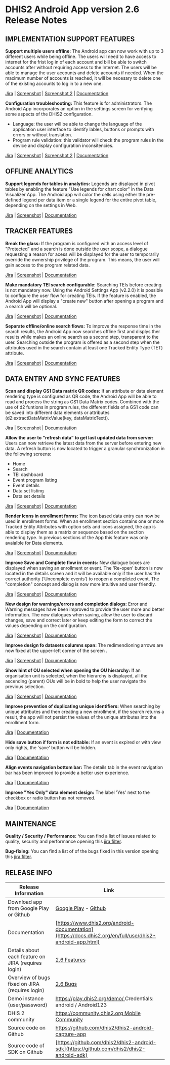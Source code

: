 # DHIS2 Android App version 2.6 Release Notes


## IMPLEMENTATION SUPPORT FEATURES

**Support multiple users offline:** The Android app can now work with up to 3 different users while being offline. The users will need to have access to internet for the frist log in of each account and bill be able to switch accounts after without requiring access to the Internet. The users will be able to manage the user accounts and delete accounts if needed. When the maximum number of accounts is reached, it will be necesary to delete one of the existing accounts to log in to a new one. 

[Jira](https://jira.dhis2.org/browse/ANDROAPP-653) | [Screenshot](https://s3.eu-west-1.amazonaws.com/content.dhis2.org/dhis2-android/release+notes+2.6/Release+Feature+Cards/Android-2-6-Multiple-users.png) | [Screenshot 2](https://s3.eu-west-1.amazonaws.com/content.dhis2.org/dhis2-android/release+notes+2.6/Release+Feature+Cards/Android-2-6-Multiple-users-2.png) | [Documentation]()

**Configuration troubleshooting:** This feature is for administrators. The Android App incorporates an option in the settings screen for verifying some aspects of the DHIS2 configuration.
  - Language: the user will be able to change the language of the application user interface to identify lables, buttons or prompts with errors or without translation.
  - Program rule validation: this validator will check the program rules in the device and display configuration inconsitencies. 


[Jira](https://jira.dhis2.org/browse/ANDROAPP-1655) | [Screenshot](https://s3.eu-west-1.amazonaws.com/content.dhis2.org/dhis2-android/release+notes+2.6/Release+Feature+Cards/Android-2-6-Configuration-troubleshooting.png) | [Screenshot 2](https://s3.eu-west-1.amazonaws.com/content.dhis2.org/dhis2-android/release+notes+2.6/Release+Feature+Cards/Android-2-6-Configuration-troubleshooting-2.png) | [Documentation]()

## OFFLINE ANALYTICS

**Support legends for tables in analytics:** Legends are displayed in pivot tables by enabling the feature "Use legends for chart color" in the Data Visualizer App. The Android app will color the cells using either the pre-defined legend per data item or a single legend for the entire pivot table, depending on the settings in Web.

[Jira](https://jira.dhis2.org/browse/ANDROAPP-4500) | [Screenshot](https://s3.eu-west-1.amazonaws.com/content.dhis2.org/dhis2-android/release+notes+2.6/Release+Feature+Cards/Android-2-6-Legend-Sets.png) |  [Documentation]()

## TRACKER FEATURES

**Break the glass:** If the program is configured with an access level of "Protected" and a search is done outside the user scope, a dialogue requesting a reason for acess will be displayed for the user to temporarily override the ownership privilege of the program. This means, the user will gain access to the program related data.

[Jira](https://jira.dhis2.org/browse/ANDROAPP-657) | [Screenshot](https://s3.eu-west-1.amazonaws.com/content.dhis2.org/dhis2-android/release+notes+2.6/Release+Feature+Cards/Android-2-6-Break-the-glass.png) | [Documentation]()

**Make mandatory TEI search configurable:** Searching TEIs before creating is not mandatory now. Using the Android Settings App (v2.2.0) it is possible to configure the user flow for creating TEIs. If the feature is enabled, the Android App will display a "create new" button after opening a program and a search will be optional.

[Jira](https://jira.dhis2.org/browse/ANDROAPP-4545) | [Screenshot](https://s3.eu-west-1.amazonaws.com/content.dhis2.org/dhis2-android/release+notes+2.6/Release+Feature+Cards/Android-2-6-Mandatory-TEI-Search-Config.png) | [Documentation]()

**Separate offline/online search flows:** To improve the response time in the search results, the Android App now searches offline first and displys ther results while makes an  online search as a second step, transparent to the user. Searching outside the program is offered as a second step when  the attributes used in the search contain at least one Tracked Entity Type (TET) attribute.

[Jira](https://jira.dhis2.org/browse/ANDROAPP-4023) | [Screenshot](https://s3.eu-west-1.amazonaws.com/content.dhis2.org/dhis2-android/release+notes+2.6/Release+Feature+Cards/Android-2-6-Search-flow.png) | [Documentation]()

## DATA ENTRY AND SYNC FEATURES

**Scan and display GS1 Data matrix QR codes:** If an attribute or data element rendering type is configured as QR code, the Android App will be able to read and process the string as GS1 Data Matrix codes. Combined with the use of d2 funtions in program rules, the different fields of a GS1 code can be saved into different data elements or attributes (d2:extractDataMatrixValue(key, dataMatrixText)).

[Jira](https://jira.dhis2.org/browse/ANDROAPP-4329) | [Screenshot](https://s3.eu-west-1.amazonaws.com/content.dhis2.org/dhis2-android/release+notes+2.6/Release+Feature+Cards/Android-2-6-GS1-Data-matrix.png) | [Documentation]()


**Allow the user to "refresh data" to get last updated data from server:** Users can now retrieve the latest data from the server before entering new data. A refresh button is now located to trigger a granular synchronization in the following screens:

* Home
* Search
* TEI dashboard
* Event program listing
* Event details
* Data set listing
* Data set details

[Jira](https://jira.dhis2.org/browse/ANDROAPP-4331) | [Screenshot](https://s3.eu-west-1.amazonaws.com/content.dhis2.org/dhis2-android/release+notes+2.6/Release+Feature+Cards/Android-2-6-Refresh-data.png) | [Documentation]()

**Render Icons in enrollment forms:** The icon based data entry can now be used in enrollment forms. When an enrollment section contains one or more Tracked Entity Attributes with option sets and icons assigned, the app is able to display them as a matrix or sequence based on the section rendering type. In previous sections of the App this feature was only avaialble for Data elements.

[Jira](https://jira.dhis2.org/browse/ANDROAPP-4258) | [Screenshot](https://s3.eu-west-1.amazonaws.com/content.dhis2.org/dhis2-android/release+notes+2.6/Release+Feature+Cards/Android-2-6-Render-icons-in-enrollment-forms.png) | [Documentation]()

**Improve Save and Complete flow in events:** New dialogue boxes are displayed when saving an enrollment or event. The 'Re-open' button is now located in the details screen and it will be available only if the user has the correct authority (‘Uncomplete events’) to reopen a completed event. The "completion" concept and dialog is now more intuitive and user friendly.

[Jira](https://jira.dhis2.org/browse/ANDROAPP-4610) | [Screenshot](https://s3.eu-west-1.amazonaws.com/content.dhis2.org/dhis2-android/release+notes+2.6/Release+Feature+Cards/Android-2-6-Save-and-complete-flow.png) | [Documentation]()

**New design for warnings/errors and completion dialogs:** Error and Warning messages have been improved to provide the user more and better information. The new dialogues when saving, allow the user to discard changes, save and correct later or keep editing the form to correct the values depending on the configuration.

[Jira](https://jira.dhis2.org/browse/ANDROAPP-4591) | [Screenshot](https://s3.eu-west-1.amazonaws.com/content.dhis2.org/dhis2-android/release+notes+2.6/Release+Feature+Cards/Android-2-6-Warnings-errors-dialogs.png) | [Documentation]()

**Improve design fo datasets columns span:** The redimendioning arrows are now fixed at the upper-left corner of the screen .

[Jira](https://jira.dhis2.org/browse/ANDROAPP-3016) | [Screenshot](https://s3.eu-west-1.amazonaws.com/content.dhis2.org/dhis2-android/release+notes+2.6/Release+Feature+Cards/Android-2-6-Dataset-span.png) | [Documentation]()

**Show hint of OU selected when opening the OU hierarchy:** If an organisation unit is selected, when the hierarchy is displayed, all the ascending (parent) OUs will be in bold to help the user navigate the previous selection.

[Jira](https://jira.dhis2.org/browse/ANDROAPP-2520) | [Screenshot](https://s3.eu-west-1.amazonaws.com/content.dhis2.org/dhis2-android/release+notes+2.6/Release+Feature+Cards/Android-2-6-Ou-hint.png) | [Documentation]()

**Improve prevention of duplicating unique identifiers:** When searching by unique attributes and then creating a new enrollment, if the search returns a result, the app will not persist the values of the unique attributes into the enrollment form. 

[Jira](https://jira.dhis2.org/browse/ANDROAPP-4250) | [Documentation]()

**Hide save button if form is not editable:** If an event is expired or with view only rights, the 'save' button will be hidden.

[Jira](https://jira.dhis2.org/browse/ANDROAPP-4613) | [Documentation]()

**Align events navigation bottom bar:** The details tab in the event navigation bar has been improved to provide a better user experience.

[Jira](https://jira.dhis2.org/browse/ANDROAPP-3651) | [Documentation]()

**Improve "Yes Only" data element design:** The label 'Yes' next to the checkbox or radio button has not removed.

[Jira](https://jira.dhis2.org/browse/ANDROAPP-4493) | [Documentation]()

## MAINTENANCE 

**Quality / Security / Performance:** You can find a list of issues related to quality, security and performance opening this [jira filter](https://jira.dhis2.org/issues/?filter=12363).

**Bug-fixing:** You can find a list of of the bugs fixed in this version opening this [jira filter](https://jira.dhis2.org/issues/?filter=12364).

## RELEASE INFO

|Release Information|Link|
| --- | --- |
|Download app from Google Play or Github |[Google Play](https://www.dhis2.org/app-store) - [Github](https://github.com/dhis2/dhis2-android-capture-app/releases)| 
|Documentation|[https://www.dhis2.org/android-documentation](https://docs.dhis2.org/en/full/use/dhis2-android-app.html)|
|Details about each feature on JIRA (requires login)|[2.6 Features ](https://jira.dhis2.org/issues/?filter=12365)|
|Overview of bugs fixed on JIRA (requires login)|[2.6 Bugs](https://jira.dhis2.org/issues/?filter=12364)|
|Demo instance (user/password)|[https://play.dhis2.org/demo/ ](https://play.dhis2.org/demo/) Credentials: android / Android123|
|DHIS 2 community|[https://community.dhis2.org Mobile Community ](https://community.dhis2.org/c/subcommunities/mobile/16)|
|Source code on Github|[https://github.com/dhis2/dhis2-android-capture-app ](https://github.com/dhis2/dhis2-android-capture-app)|
|Source code of SDK on Github |[https://github.com/dhis2/dhis2-android-sdk](https://github.com/dhis2/dhis2-android-sdk)| 
